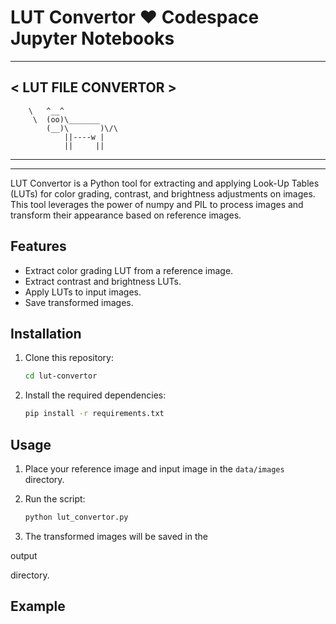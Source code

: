 # LUT Convertor  ♥️ Codespace Jupyter Notebooks

_____________________________
< LUT FILE CONVERTOR        >
-----------------------------
        \   ^__^
         \  (oo)\_______
            (__)\       )\/\
                ||----w |
                ||     ||
_____________________________
_____________________________

LUT Convertor is a Python tool for extracting and applying Look-Up Tables (LUTs) for color grading, contrast, and brightness adjustments on images. This tool leverages the power of numpy and PIL to process images and transform their appearance based on reference images.

## Features

- Extract color grading LUT from a reference image.
- Extract contrast and brightness LUTs.
- Apply LUTs to input images.
- Save transformed images.

## Installation

1. Clone this repository:
    ```sh
    cd lut-convertor
    ```

2. Install the required dependencies:
    ```sh
    pip install -r requirements.txt
    ```

## Usage

1. Place your reference image and input image in the `data/images` directory.

2. Run the script:
    ```sh
    python lut_convertor.py
    ```

3. The transformed images will be saved in the 

output

 directory.

## Example


